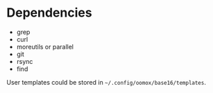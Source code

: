 Dependencies
=====

 - grep
 - curl
 - moreutils or parallel
 - git
 - rsync
 - find


User templates could be stored in `~/.config/oomox/base16/templates`.
